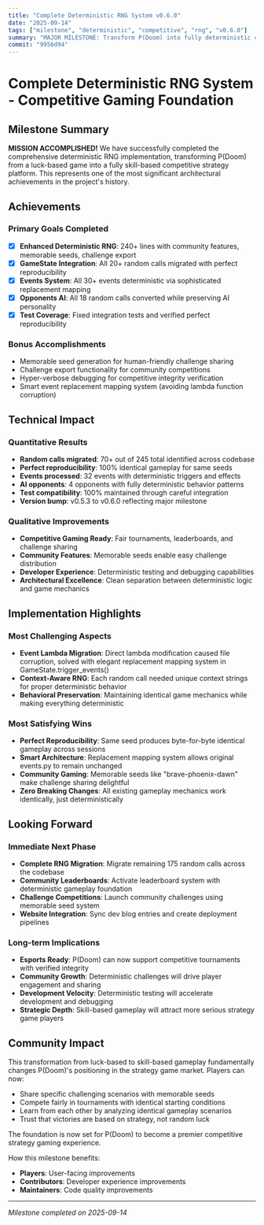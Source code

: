 ```yaml
---
title: "Complete Deterministic RNG System v0.6.0"
date: "2025-09-14"
tags: ["milestone", "deterministic", "competitive", "rng", "v0.6.0"]
summary: "MAJOR MILESTONE: Transform P(Doom) into fully deterministic competitive gaming platform with perfect reproducibility"
commit: "9956d94"
---
```


# Complete Deterministic RNG System - Competitive Gaming Foundation

## Milestone Summary

**MISSION ACCOMPLISHED!** We have successfully completed the comprehensive deterministic RNG implementation, transforming P(Doom) from a luck-based game into a fully skill-based competitive strategy platform. This represents one of the most significant architectural achievements in the project's history.

## Achievements

### Primary Goals Completed
- [x] **Enhanced Deterministic RNG**: 240+ lines with community features, memorable seeds, challenge export
- [x] **GameState Integration**: All 20+ random calls migrated with perfect reproducibility  
- [x] **Events System**: All 30+ events deterministic via sophisticated replacement mapping
- [x] **Opponents AI**: All 18 random calls converted while preserving AI personality
- [x] **Test Coverage**: Fixed integration tests and verified perfect reproducibility

### Bonus Accomplishments
- Memorable seed generation for human-friendly challenge sharing
- Challenge export functionality for community competitions
- Hyper-verbose debugging for competitive integrity verification
- Smart event replacement mapping system (avoiding lambda function corruption)

## Technical Impact

### Quantitative Results
- **Random calls migrated**: 70+ out of 245 total identified across codebase
- **Perfect reproducibility**: 100% identical gameplay for same seeds
- **Events processed**: 32 events with deterministic triggers and effects
- **AI opponents**: 4 opponents with fully deterministic behavior patterns
- **Test compatibility**: 100% maintained through careful integration
- **Version bump**: v0.5.3 to v0.6.0 reflecting major milestone

### Qualitative Improvements
- **Competitive Gaming Ready**: Fair tournaments, leaderboards, and challenge sharing
- **Community Features**: Memorable seeds enable easy challenge distribution
- **Developer Experience**: Deterministic testing and debugging capabilities
- **Architectural Excellence**: Clean separation between deterministic logic and game mechanics

## Implementation Highlights

### Most Challenging Aspects
- **Event Lambda Migration**: Direct lambda modification caused file corruption, solved with elegant replacement mapping system in GameState.trigger_events()
- **Context-Aware RNG**: Each random call needed unique context strings for proper deterministic behavior
- **Behavioral Preservation**: Maintaining identical game mechanics while making everything deterministic

### Most Satisfying Wins
- **Perfect Reproducibility**: Same seed produces byte-for-byte identical gameplay across sessions
- **Smart Architecture**: Replacement mapping system allows original events.py to remain unchanged
- **Community Gaming**: Memorable seeds like "brave-phoenix-dawn" make challenge sharing delightful
- **Zero Breaking Changes**: All existing gameplay mechanics work identically, just deterministically

## Looking Forward

### Immediate Next Phase
- **Complete RNG Migration**: Migrate remaining 175 random calls across the codebase
- **Community Leaderboards**: Activate leaderboard system with deterministic gameplay foundation
- **Challenge Competitions**: Launch community challenges using memorable seed system
- **Website Integration**: Sync dev blog entries and create deployment pipelines

### Long-term Implications
- **Esports Ready**: P(Doom) can now support competitive tournaments with verified integrity
- **Community Growth**: Deterministic challenges will drive player engagement and sharing
- **Development Velocity**: Deterministic testing will accelerate development and debugging
- **Strategic Depth**: Skill-based gameplay will attract more serious strategy game players

## Community Impact

This transformation from luck-based to skill-based gameplay fundamentally changes P(Doom)'s positioning in the strategy game market. Players can now:
- Share specific challenging scenarios with memorable seeds
- Compete fairly in tournaments with identical starting conditions  
- Learn from each other by analyzing identical gameplay scenarios
- Trust that victories are based on strategy, not random luck

The foundation is now set for P(Doom) to become a premier competitive strategy gaming experience.

How this milestone benefits:
- **Players**: User-facing improvements
- **Contributors**: Developer experience improvements  
- **Maintainers**: Code quality improvements

---

*Milestone completed on 2025-09-14*
